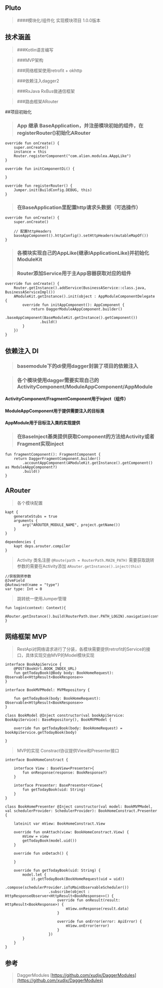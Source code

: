 ## Pluto

> ####模块化/组件化 实现模块项目 1.0.0版本  

## 技术涵盖

>###Kotlin语言编写

>###MVP架构

>###网络框架使用retrofit + okhttp

>###依赖注入dagger2

>###RxJava RxBus做通信框架

>###路由框架ARouter

##项目初始化
> ### App 继承 BaseApplication，并注册模块初始的组件，在registerRouter()初始化ARouter

	override fun onCreate() {
        super.onCreate()
        instance = this
        Router.registerComponent("com.alien.modulea.AAppLike")
    }

    override fun initComponentDi() {

    }

    override fun registerRouter() {
        Jumper.init(BuildConfig.DEBUG, this)
    }

> ### 在BaseApplication里配置http请求头数据（可选操作）

	override fun onCreate() {
        super.onCreate()

        // 配置httpHeaders
        baseAppComponent().httpConfig().setHttpHeaders(mutableMapOf())
    }

> ### 各模块实现自己的AppLike(继承IApplicationLike)并初始化ModuleKit 
> ### Router添加Service用于主App容器获取对应的组件

	override fun onCreate() {
        Router.getInstance().addService(BusinessAService::class.java, BusinessAServiceImpl())
        AModuleKit.getInstance().init(object : AppModuleComponentDelegate {
            override fun initAppComponent(): AppComponent {
                return DaggerModuleAAppComponent.builder()
                    .baseAppComponent(BaseModuleKit.getInstance().getComponent())
                    .build()
            }
        })
    }

## 依赖注入 DI

> ### basemodule下的di使用dagger封装了项目的依赖注入

> ### 各个模块使用dagger需要实现自己的ActivityComponent/ModuleAppComponent/AppModule

#### ActivityComponent/FragmentComponent用于inject（组件）
#### ModuleAppComponent用于提供需要注入的目标类
#### AppModule用于目标注入类的实现提供

> ### 在BaseInject基类提供获取Component的方法给Activity或者Fragment实现inject

	fun fragmentComponent(): FragmentComponent {
        return DaggerFragmentComponent.builder()
            .accountAppComponent(AModuleKit.getInstance().getComponent() as ModuleAAppComponent?)
            .build()
    }

## ARouter

> 各个模块配置
	
	kapt {
	    generateStubs = true
	    arguments {
	        arg("AROUTER_MODULE_NAME", project.getName())
	    }
	}

	dependencies {
	    kapt deps.arouter.compiler
	}

> Activity 类名注册 `@Route(path = RouterPath.MAIN_PATH)`  需要获取跳转参数的需要在Activity添加 `ARouter.getInstance().inject(this)`

	//获取跳转参数
	@JvmField
    @Autowired(name = "type")
    var type: Int = 0

> 跳转统一使用Jumper管理

	fun login(context: Context){
        ARouter.getInstance().build(RouterPath.User.PATH_LOGIN).navigation(context)
    }

## 网络框架 MVP
> RestApi对网络请求进行了分装，各模块需要提供retrofit的Service的接口，具体实现交由MVP的Model模块实现

	interface BookApiService {
	    @POST(BookUrl.BOOK_INDEX_URL)
	    fun getTodayBook(@Body body: BookHomeRequest): Observable<HttpResult<BookResponse>>
	}

	interface BookMVPModel: MVPRepository {

    	fun getTodayBook(body: BookHomeRequest): Observable<HttpResult<BookResponse>>
	}

	class BookModel @Inject constructor(val bookApiService: BookApiService): BaseRepository(), BookMVPModel {

    	override fun getTodayBook(body: BookHomeRequest) = bookApiService.getTodayBook(body)

	}

> MVP的实现 Constract协议提供View和Presenter接口

	interface BookHomeConstract {

	    interface View : BaseView<Presenter>{
	        fun onResponse(response: BookResponse?)
	    }
	
	    interface Presenter: BasePresenter<View>{
	        fun getTodayBook(uid: String)
	    }
	}

	class BookHomePresenter @Inject constructor(val model: BookMVPModel, val schedulerProvider: SchedulerProvider): BookHomeConstract.Presenter {

	    lateinit var mView: BookHomeConstract.View
	
	    override fun onAttach(view: BookHomeConstract.View) {
	        mView = view
	        getTodayBook(model.uid())
	    }
	
	    override fun onDetach() {
	
	    }
	
	    override fun getTodayBook(uid: String) {
	        model.let {
	            it.getTodayBook(BookHomeRequest(uid = uid))
	                    .compose(schedulerProvider.ioToMainObservableScheduler())
	                    .subscribe(object : HttpResponseObserver<HttpResult<BookResponse>>() {
	                        override fun onResult(result: HttpResult<BookResponse>) {
	                            mView.onResponse(result.data)
	                        }
	
	                        override fun onError(error: ApiError) {
	                            mView.onError(error)
	                        }
	                    })
	        }
	    }
	}
		

## 参考
>DaggerModules [https://github.com/xudjx/DaggerModules](https://github.com/xudjx/DaggerModules)
			
